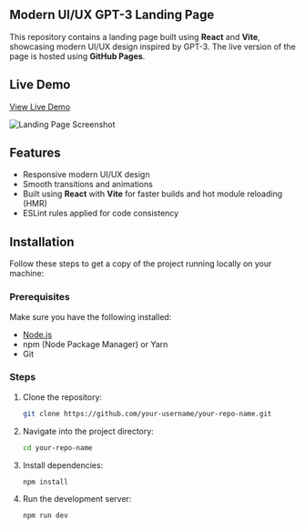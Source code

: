## Modern UI/UX GPT-3 Landing Page

This repository contains a landing page built using **React** and **Vite**, showcasing modern UI/UX design inspired by GPT-3. The live version of the page is hosted using **GitHub Pages**.

## Live Demo

[View Live Demo](https://your-username.github.io/your-repo-name)

![Landing Page Screenshot](https://your-repo-url/image.png)

## Features

- Responsive modern UI/UX design
- Smooth transitions and animations
- Built using **React** with **Vite** for faster builds and hot module reloading (HMR)
- ESLint rules applied for code consistency

## Installation

Follow these steps to get a copy of the project running locally on your machine:

### Prerequisites

Make sure you have the following installed:

- [Node.js](https://nodejs.org/)
- npm (Node Package Manager) or Yarn
- Git

### Steps

1. Clone the repository:
    ```bash
    git clone https://github.com/your-username/your-repo-name.git
    ```

2. Navigate into the project directory:
    ```bash
    cd your-repo-name
    ```

3. Install dependencies:
    ```bash
    npm install
    ```

4. Run the development server:
    ```bash
    npm run dev
  
